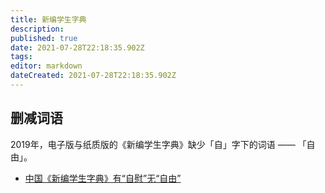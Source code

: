 ```yaml
---
title: 新编学生字典
description: 
published: true
date: 2021-07-28T22:18:35.902Z
tags: 
editor: markdown
dateCreated: 2021-07-28T22:18:35.902Z
---
```


## 删减词语

2019年，电子版与纸质版的《新编学生字典》缺少「自」字下的词语 —— 「自由」。

+ [中国《新编学生字典》有“自慰”无“自由”](https://web.archive.org/web/20201108003717/https://www.rfa.org/mandarin/yataibaodao/renquanfazhi/ql2-04122019100915.html)
